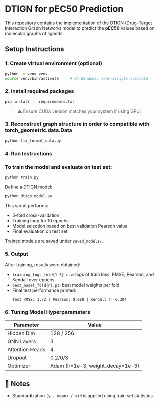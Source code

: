 
# DTIGN for pEC50 Prediction

This repository contains the implementation of the DTIGN (Drug–Target Interaction Graph Network) model to predict the **pEC50** values based on molecular graphs of ligands.

## Setup Instructions

### 1. Create virtual environment (optional)
```bash
python -m venv venv
source venv/bin/activate     # On Windows: venv\Scripts\activate
```

### 2. Install required packages
```bash
pip install -r requirements.txt
```

> ⚠️ Ensure CUDA version matches your system if using GPU.

### 3. Reconstruct graph structure in order to compatible with torch_geometric.data.Data
```bash
python fix_format_data.py
```
### 4. Run Instructions

### To train the model and evaluate on test set:
```bash
python train.py
```
Define a DTIGN model:   
```bash
python dtign_model.py
```
This script performs:
- 5-fold cross-validation
- Training loop for 10 epochs
- Model selection based on best validation Pearson value
- Final evaluation on test set

Trained models are saved under `saved_models/`.

### 5. Output

After training, resutls were obtained:
- `training_logs_fold{1–5}.csv`: logs of train loss, RMSE, Pearson, and Kendall over epochs
- `best_model_fold{n}.pt`: best model weights per fold
- Final test performance printed:
  ```
  Test RMSE: 1.72 | Pearson: 0.088 | Kendall τ: 0.304
  ```

### 6. Tuning Model Hyperparameters

| Parameter       | Value                             |
|-----------------|-----------------------------------|
| Hidden Dim      | 128 / 256                         |
| GNN Layers      | 3                                 |
| Attention Heads | 4                                 |
| Dropout         | 0.2/0/3                           |
| Optimizer       | Adam (lr=1e-3, weight_decay=1e-3) |

## 📌 Notes

- Standardization `(y - mean) / std` is applied using train set statistics.


